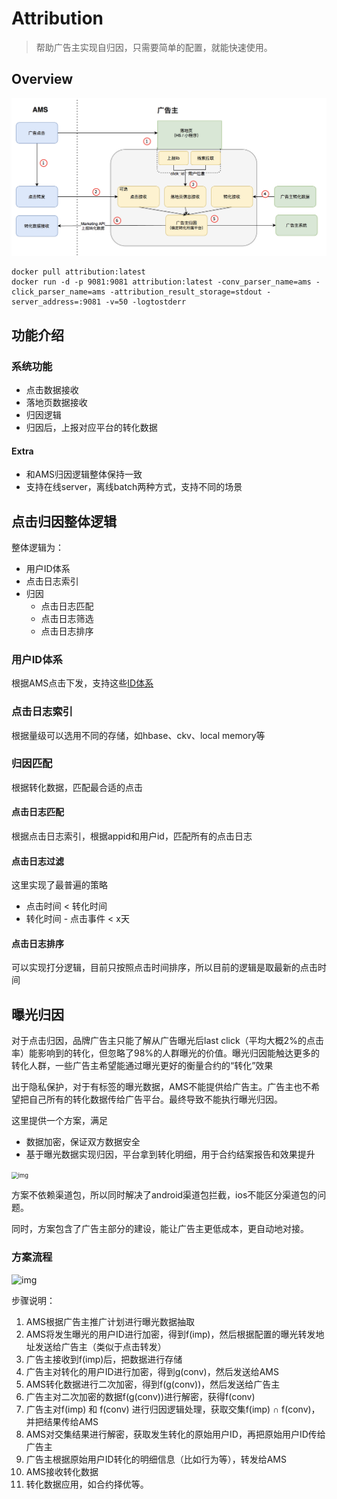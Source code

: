 # Attribution

> 帮助广告主实现自归因，只需要简单的配置，就能快速使用。

## Overview
![image-20200924172953477](README.assets/image-20200924172953477.png)

```shell
docker pull attribution:latest
docker run -d -p 9081:9081 attribution:latest -conv_parser_name=ams -click_parser_name=ams -attribution_result_storage=stdout -server_address=:9081 -v=50 -logtostderr
```

## 功能介绍

### 系统功能

- 点击数据接收
- 落地页数据接收
- 归因逻辑
- 归因后，上报对应平台的转化数据

#### Extra

- 和AMS归因逻辑整体保持一致
- 支持在线server，离线batch两种方式，支持不同的场景



## 点击归因整体逻辑

整体逻辑为：

- 用户ID体系
- 点击日志索引
- 归因
  - 点击日志匹配
  - 点击日志筛选
  - 点击日志排序



### 用户ID体系

根据AMS点击下发，支持这些[ID体系](https://github.com/TencentAd/attribution/blob/master/attribution/proto/user/user.proto#L8)



### 点击日志索引

根据量级可以选用不同的存储，如hbase、ckv、local memory等



### 归因匹配

根据转化数据，匹配最合适的点击

#### 点击日志匹配

根据点击日志索引，根据appid和用户id，匹配所有的点击日志



#### 点击日志过滤

这里实现了最普遍的策略

- 点击时间 < 转化时间
- 转化时间 - 点击事件 < x天



#### 点击日志排序

可以实现打分逻辑，目前只按照点击时间排序，所以目前的逻辑是取最新的点击时间



## 曝光归因

对于点击归因，品牌广告主只能了解从广告曝光后last click（平均大概2%的点击率）能影响到的转化，但忽略了98%的人群曝光的价值。曝光归因能触达更多的转化人群，一些广告主希望能通过曝光更好的衡量合约的“转化”效果



出于隐私保护，对于有标签的曝光数据，AMS不能提供给广告主。广告主也不希望把自己所有的转化数据传给广告平台。最终导致不能执行曝光归因。

这里提供一个方案，满足

- 数据加密，保证双方数据安全
- 基于曝光数据实现归因，平台拿到转化明细，用于合约结案报告和效果提升

<img src="https://docimg9.docs.qq.com/image/y5SjeOox98jQrOyN5EfexA?w=924&h=628" alt="img" style="zoom:67%;" />

方案不依赖渠道包，所以同时解决了android渠道包拦截，ios不能区分渠道包的问题。

同时，方案包含了广告主部分的建设，能让广告主更低成本，更自动地对接。



### **方案流程**

![img](https://docimg5.docs.qq.com/image/Tjnzz6LQ45M3KMoAa3Kc-w?w=1760&h=1824)

步骤说明：

1. AMS根据广告主推广计划进行曝光数据抽取
2. AMS将发生曝光的用户ID进行加密，得到f(imp)，然后根据配置的曝光转发地址发送给广告主（类似于点击转发）
3. 广告主接收到f(imp)后，把数据进行存储
4. 广告主对转化的用户ID进行加密，得到g(conv)，然后发送给AMS
5. AMS转化数据进行二次加密，得到f(g(conv))，然后发送给广告主
6. 广告主对二次加密的数据f(g(conv))进行解密，获得f(conv)
7. 广告主对f(imp) 和 f(conv) 进行归因逻辑处理，获取交集f(imp) ∩ f(conv)，并把结果传给AMS
8. AMS对交集结果进行解密，获取发生转化的原始用户ID，再把原始用户ID传给广告主
9. 广告主根据原始用户ID转化的明细信息（比如行为等），转发给AMS
10. AMS接收转化数据
11. 转化数据应用，如合约择优等。